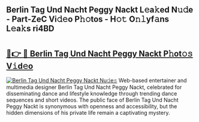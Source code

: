 ## Berlin Tag Und Nacht Peggy Nackt L𝚎a𝚔ed N𝚞𝚍e - Part-ZeC Vi𝚍𝚎o P𝚑𝚘tos - H𝚘𝚝 O𝚗𝚕yf𝚊ns L𝚎a𝚔s ri4BD

# <h2><a href="http://kf74z1j.oniu.top/?m=Berlin+Tag+Und+Nacht+Peggy+Nackt">🔗👉 🔴 Berlin Tag Und Nacht Peggy Nackt P𝚑ot𝚘𝚜 V𝚒d𝚎o</a></h2>

[![Berlin Tag Und Nacht Peggy Nackt Nu𝚍e𝚜](https://i.imgur.com/0qMVB7G.gif)](http://kf74z1j.oniu.top/?m=Berlin+Tag+Und+Nacht+Peggy+Nackt)
Web-based entertainer and multimedia designer Berlin Tag Und Nacht Peggy Nackt, celebrated for disseminating dance and lifestyle knowledge through trending dance sequences and short videos. The public face of Berlin Tag Und Nacht Peggy Nackt is synonymous with openness and accessibility, but the hidden dimensions of his private life remain a captivating mystery.  
